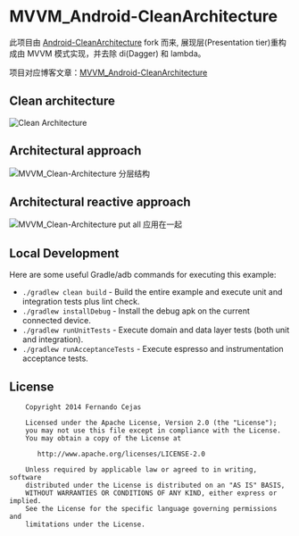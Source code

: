 MVVM_Android-CleanArchitecture
=========================

此项目由 [Android-CleanArchitecture](https://github.com/android10/Android-CleanArchitecture) fork 而来, 展现层(Presentation tier)重构成由 MVVM 模式实现，并去除 di(Dagger) 和 lambda。  
  
项目对应博客文章：[MVVM_Android-CleanArchitecture](http://rocko.xyz/2015/11/07/MVVM_Android-CleanArchitecture/)


Clean architecture
-----------------
![Clean Architecture](http://rocko-blog.qiniudn.com/MVVM_Android-CleanArchitecture-2.png)

Architectural approach
-----------------
![MVVM_Clean-Architecture 分层结构](http://rocko-blog.qiniudn.com/MVVM_Android-CleanArchitecture-3.png)

Architectural reactive approach
-----------------
![MVVM_Clean-Architecture put all 应用在一起](http://rocko-blog.qiniudn.com/MVVM_Android-CleanArchitecture-4.png)

Local Development
-----------------

Here are some useful Gradle/adb commands for executing this example:

 * `./gradlew clean build` - Build the entire example and execute unit and integration tests plus lint check.
 * `./gradlew installDebug` - Install the debug apk on the current connected device.
 * `./gradlew runUnitTests` - Execute domain and data layer tests (both unit and integration).
 * `./gradlew runAcceptanceTests` - Execute espresso and instrumentation acceptance tests.


License
--------
```
    Copyright 2014 Fernando Cejas

    Licensed under the Apache License, Version 2.0 (the "License");
    you may not use this file except in compliance with the License.
    You may obtain a copy of the License at

       http://www.apache.org/licenses/LICENSE-2.0

    Unless required by applicable law or agreed to in writing, software
    distributed under the License is distributed on an "AS IS" BASIS,
    WITHOUT WARRANTIES OR CONDITIONS OF ANY KIND, either express or implied.
    See the License for the specific language governing permissions and
    limitations under the License.
```